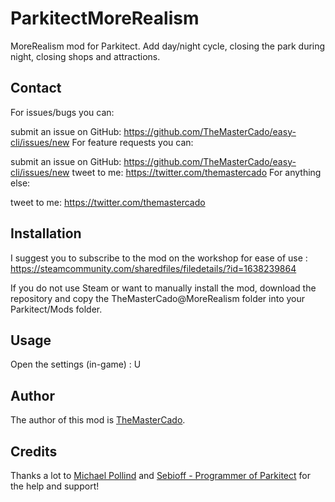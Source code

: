 # ParkitectMoreRealism

MoreRealism mod for Parkitect. Add day/night cycle, closing the park during night, closing shops and attractions.

## Contact

For issues/bugs you can:

submit an issue on GitHub: https://github.com/TheMasterCado/easy-cli/issues/new
For feature requests you can:

submit an issue on GitHub: https://github.com/TheMasterCado/easy-cli/issues/new
tweet to me: https://twitter.com/themastercado
For anything else:

tweet to me: https://twitter.com/themastercado

## Installation

I suggest you to subscribe to the mod on the workshop for ease of use : https://steamcommunity.com/sharedfiles/filedetails/?id=1638239864

If you do not use Steam or want to manually install the mod, download the repository and copy the TheMasterCado@MoreRealism folder into your Parkitect/Mods folder.

## Usage

Open the settings (in-game) : U

## Author

The author of this mod is [TheMasterCado](https://github.com/TheMasterCado).

## Credits

Thanks a lot to [Michael Pollind](https://github.com/pollend) and [Sebioff - Programmer of Parkitect](https://github.com/sebioff) for the help and support!
